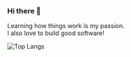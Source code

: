 ### Hi there 👋
<p>
      Learning how things work is my passion. <br />
      I also love to build good software! 
</p>

 ![Top Langs](https://github-readme-stats.vercel.app/api/top-langs/?username=davidgordon12&hide=c%23,html,css,scss,asp.net,makefile,batch,html,javascript,lua&langs_count=5&theme=tokyonight)
